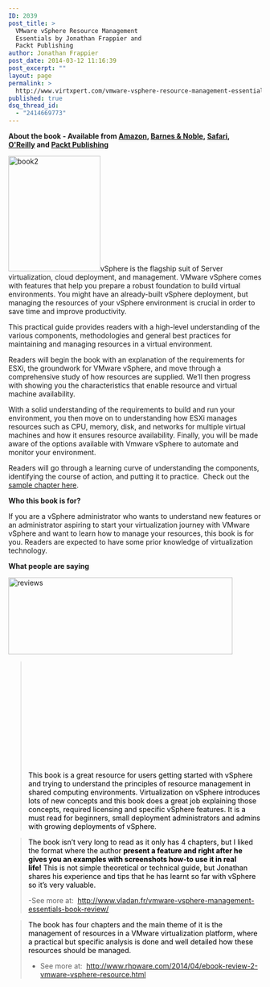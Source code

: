 ```yaml
---
ID: 2039
post_title: >
  VMware vSphere Resource Management
  Essentials by Jonathan Frappier and
  Packt Publishing
author: Jonathan Frappier
post_date: 2014-03-12 11:16:39
post_excerpt: ""
layout: page
permalink: >
  http://www.virtxpert.com/vmware-vsphere-resource-management-essentials-jonathan-frappier-packt-publishing/
published: true
dsq_thread_id:
  - "2414669773"
---
```

<strong>About the book - Available from <a href="http://www.amazon.com/VMware-vSphere-Resource-Management-Essentials-ebook/dp/B00IJYDNYO" target="_blank">Amazon</a>, <a href="http://my.safaribooksonline.com/9781782170464?cid=packt-cat-readnow-9781782170464" target="_blank">Barnes &amp; Noble</a>, <a href="http://my.safaribooksonline.com/9781782170464?cid=packt-cat-readnow-9781782170464" target="_blank">Safari</a>, <a href="http://shop.oreilly.com/product/9781782170464.do" target="_blank">O'Reilly</a> and <a href="http://www.packtpub.com/vmware-vsphere-resource-management-essentials/book" target="_blank">Packt Publishing</a></strong>

<a href="http://www.virtxpert.com/wp-content/uploads/2014/03/book2.jpg"><img class="alignleft size-full wp-image-2042" src="http://www.virtxpert.com/wp-content/uploads/2014/03/book2.jpg" alt="book2" width="183" height="229" /></a>vSphere is the flagship suit of Server virtualization, cloud deployment, and management. VMware vSphere comes with features that help you prepare a robust foundation to build virtual environments. You might have an already-built vSphere deployment, but managing the resources of your vSphere environment is crucial in order to save time and improve productivity.

This practical guide provides readers with a high-level understanding of the various components, methodologies and general best practices for maintaining and managing resources in a virtual environment.

Readers will begin the book with an explanation of the requirements for ESXi, the groundwork for VMware vSphere, and move through a comprehensive study of how resources are supplied. We’ll then progress with showing you the characteristics that enable resource and virtual machine availability.

With a solid understanding of the requirements to build and run your environment, you then move on to understanding how ESXi manages resources such as CPU, memory, disk, and networks for multiple virtual machines and how it ensures resource availability. Finally, you will be made aware of the options available with Vmware vSphere to automate and monitor your environment.

Readers will go through a learning curve of understanding the components, identifying the course of action, and putting it to practice.  Check out the <a href="http://www.packtpub.com/sites/default/files/9781782170464_Chapter_02.pdf?utm_source=packtpub&amp;utm_medium=free&amp;utm_campaign=pdf" target="_blank">sample chapter here</a>.

<strong>Who this book is for?</strong>

If you are a vSphere administrator who wants to understand new features or an administrator aspiring to start your virtualization journey with VMware vSphere and want to learn how to manage your resources, this book is for you. Readers are expected to have some prior knowledge of virtualization technology.

<strong>What people are saying</strong>

<a href="http://www.amazon.com/VMware-vSphere-Resource-Management-Essentials-ebook/product-reviews/B00IJYDNYO/ref=dp_top_cm_cr_acr_txt?ie=UTF8&amp;showViewpoints=1" target="_blank"><img class="alignleft size-full wp-image-2272" src="http://www.virtxpert.com/wp-content/uploads/2014/03/reviews.png" alt="reviews" width="446" height="153" /></a>
<blockquote>&nbsp;

&nbsp;

&nbsp;

&nbsp;

&nbsp;

&nbsp;

&nbsp;

<span style="color: #000000;">This book is a great resource for users getting started with vSphere and trying to understand the principles of resource management in shared computing environments. Virtualization on vSphere introduces lots of new concepts and this book does a great job explaining those concepts, required licensing and specific vSphere features. It is a must read for beginners, small deployment administrators and admins with growing deployments of vSphere.</span></blockquote>
<blockquote><span style="color: #000000;">The book isn’t very long to read as it only has 4 chapters, but I liked the format where the author </span><strong style="color: #000000;">present a feature and right after he gives you an examples with screenshots how-to use it in real life!</strong><span style="color: #000000;"> This is not simple theoretical or technical guide, but Jonathan shares his experience and tips that he has learnt so far with vSphere so it’s very valuable. </span>

-See more at:  <a href="http://www.vladan.fr/vmware-vsphere-management-essentials-book-review/" target="_blank">http://www.vladan.fr/vmware-vsphere-management-essentials-book-review/</a></blockquote>
<blockquote><span style="color: #000000;">The book has four chapters and the main theme of it is the management of resources in a VMware virtualization platform, where a practical but specific analysis is done and well detailed how these resources should be managed. </span>

- See more at:  <a href="http://www.rhpware.com/2014/04/ebook-review-2-vmware-vsphere-resource.html" target="_blank">http://www.rhpware.com/2014/04/ebook-review-2-vmware-vsphere-resource.html</a></blockquote>